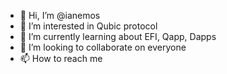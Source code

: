 - 👋 Hi, I’m @ianemos
- 👀 I’m interested in Qubic protocol
- 🌱 I’m currently learning about EFI, Qapp, Dapps
- 💞️ I’m looking to collaborate on everyone 
- 📫 How to reach me  

<!---
ianemos/ianemos is a ✨ special ✨ repository because its `README.md` (this file) appears on your GitHub profile.
You can click the Preview link to take a look at your changes.
--->
